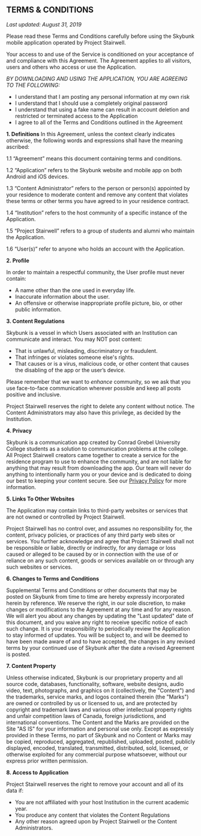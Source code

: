 ## TERMS & CONDITIONS
_Last updated: August 31, 2019_

Please read these Terms and Conditions carefully before using the Skybunk mobile application operated by Project Stairwell.

Your access to and use of the Service is conditioned on your acceptance of and compliance with this Agreement. The Agreement applies to all visitors, users and others who access or use the Application.

*BY DOWNLOADING AND USING THE APPLICATION, YOU ARE AGREEING TO THE FOLLOWING:*

* I understand that I am posting any personal information at my own risk
* I understand that I should use a completely original password
* I understand that using a fake name can result in account deletion and restricted or terminated access to the Application
* I agree to all of the Terms and Conditions outlined in the Agreement

**1. Definitions**
In this Agreement, unless the context clearly indicates otherwise, the following words and expressions shall have the meaning ascribed:

1.1 “Agreement” means this document containing terms and conditions.

1.2 “Application” refers to the Skybunk website and mobile app on both Android and iOS devices.

1.3 “Content Administrator” refers to the person or person(s) appointed by your residence to moderate content and remove any content that violates these terms or other terms you have agreed to in your residence contract.

1.4 “Institution” refers to the host community of a specific instance of the Application.

1.5 “Project Stairwell” refers to a group of students and alumni who maintain the Application.

1.6 “User(s)” refer to anyone who holds an account with the Application.

**2. Profile**

In order to maintain a respectful community, the User profile must never contain:

* A name other than the one used in everyday life.
* Inaccurate information about the user.
* An offensive or otherwise inappropriate profile picture, bio, or other public information.


**3. Content Regulations**

Skybunk is a vessel in which Users associated with an Institution can communicate and interact. You may NOT post content:

* That is unlawful, misleading, discriminatory or fraudulent.
* That infringes or violates someone else's rights.
* That causes or is a virus, malicious code, or other content that causes the disabling of the app or the user’s device.

Please remember that we want to *enhance* community, so we ask that you use face-to-face communication wherever possible and keep all posts positive and inclusive.

Project Stairwell reserves the right to delete any content without notice. The Content Administrators may also have this privilege, as decided by the Institution.

**4. Privacy**

Skybunk is a communication app created by Conrad Grebel University College students as a solution to communication problems at the college. All Project Stairwell creators came together to create a service for the residence program to use to enhance the community, and are not liable for anything that may result from downloading the app. Our team will never do anything to intentionally harm you or your device and is dedicated to doing our best to keeping your content secure. See our [Privacy Policy](https://github.com/CGUC/skybunk-mobile/blob/master/PRIVACY_POLICY.md) for more information.

**5. Links To Other Websites**

The Application may contain links to third-party websites or services that are not owned or controlled by Project Stairwell.

Project Stairwell has no control over, and assumes no responsibility for, the content, privacy policies, or practices of any third party web sites or services. You further acknowledge and agree that Project Stairwell shall not be responsible or liable, directly or indirectly, for any damage or loss caused or alleged to be caused by or in connection with the use of or reliance on any such content, goods or services available on or through any such websites or services. 

**6. Changes to Terms and Conditions**

Supplemental Terms and Conditions or other documents that may be posted on Skybunk from time to time are hereby expressly incorporated herein by reference. We reserve the right, in our sole discretion, to make changes or modifications to the Agreement at any time and for any reason. We will alert you about any changes by updating the "Last updated" date of this document, and you waive any right to receive specific notice of each such change. It is your responsibility to periodically review the Application to stay informed of updates. You will be subject to, and will be deemed to have been made aware of and to have accepted, the changes in any revised terms by your continued use of Skybunk after the date a revised Agreement is posted.

**7. Content Property**

Unless otherwise indicated, Skybunk is our proprietary property and all source code, databases, functionality, software, website designs, audio video, text, photographs, and graphics on it (collectively, the "Content") and the trademarks, service marks, and logos contained therein (the "Marks") are owned or controlled by us or licensed to us, and are protected by copyright and trademark laws and various other intellectual property rights and unfair competition laws of Canada, foreign jurisdictions, and international conventions. The Content and the Marks are provided on the Site "AS IS" for your information and personal use only. Except as expressly provided in these Terms, no part of Skybunk and no Content or Marks may be copied, reproduced, aggregated, republished, uploaded, posted, publicly displayed, encoded, translated, transmitted, distributed, sold, licensed, or otherwise exploited for any commercial purpose whatsoever, without our express prior written permission. 

**8. Access to Application**

Project Stairwell reserves the right to remove your account and all of its data if:
* You are not affiliated with your host Institution in the current academic year.
* You produce any content that violates the Content Regulations
* Any other reason agreed upon by Project Stairwell or the Content Administrators.